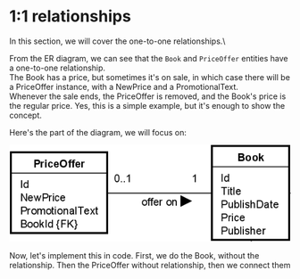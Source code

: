 # 1:1 relationships
In this section, we will cover the one-to-one relationships.\

From the ER diagram, we can see that the `Book` and `PriceOffer` entities have a one-to-one relationship.\
The Book has a price, but sometimes it's on sale, in which case there will be a PriceOffer instance, with a NewPrice and a PromotionalText.\
Whenever the sale ends, the PriceOffer is removed, and the Book's price is the regular price. Yes, this is a simple example, but it's enough to show the concept.

Here's the part of the diagram, we will focus on:

![img_1.png](img_1.png)

Now, let's implement this in code. First, we do the Book, without the relationship. Then the PriceOffer without relationship, then we connect them